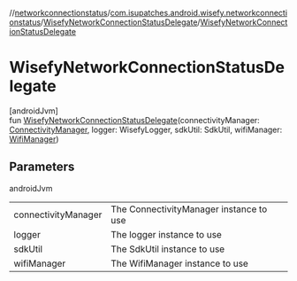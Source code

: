 //[networkconnectionstatus](../../../index.md)/[com.isupatches.android.wisefy.networkconnectionstatus](../index.md)/[WisefyNetworkConnectionStatusDelegate](index.md)/[WisefyNetworkConnectionStatusDelegate](-wisefy-network-connection-status-delegate.md)

# WisefyNetworkConnectionStatusDelegate

[androidJvm]\
fun [WisefyNetworkConnectionStatusDelegate](-wisefy-network-connection-status-delegate.md)(connectivityManager: [ConnectivityManager](https://developer.android.com/reference/kotlin/android/net/ConnectivityManager.html), logger: WisefyLogger, sdkUtil: SdkUtil, wifiManager: [WifiManager](https://developer.android.com/reference/kotlin/android/net/wifi/WifiManager.html))

## Parameters

androidJvm

| | |
|---|---|
| connectivityManager | The ConnectivityManager instance to use |
| logger | The logger instance to use |
| sdkUtil | The SdkUtil instance to use |
| wifiManager | The WifiManager instance to use |
